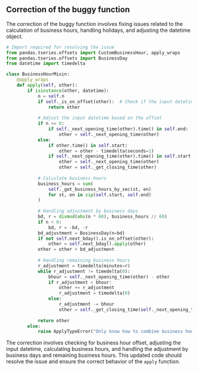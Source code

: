 ## Correction of the buggy function

The correction of the buggy function involves fixing issues related to the calculation of business hours, handling holidays, and adjusting the datetime object.

```python
# Import required for resolving the issue
from pandas.tseries.offsets import CustomBusinessHour, apply_wraps
from pandas.tseries.offsets import BusinessDay
from datetime import timedelta

class BusinessHourMixin:
    @apply_wraps
    def apply(self, other):
        if isinstance(other, datetime):
            n = self.n
            if self._is_on_offset(other):  # Check if the input datetime is on the business hour offset
                return other
            
            # Adjust the input datetime based on the offset
            if n >= 0:
                if self._next_opening_time(other).time() in self.end:
                    other = self._next_opening_time(other)
            else:
                if other.time() in self.start:
                    other = other - timedelta(seconds=1)
                if self._next_opening_time(other).time() in self.start:
                    other = self._next_opening_time(other)
                    other = self._get_closing_time(other)
            
            # Calculate business hours
            business_hours = sum(
                self._get_business_hours_by_sec(st, en)
                for st, en in zip(self.start, self.end)
            )
            
            # Handling adjustment by business days
            bd, r = divmod(abs(n * 60), business_hours // 60)
            if n < 0:
                bd, r = -bd, -r
            bd_adjustment = BusinessDay(n=bd)
            if not self.next_bday().is_on_offset(other):
                other = self.next_bday().apply(other)
            other = other + bd_adjustment
            
            # Handling remaining business hours
            r_adjustment = timedelta(minutes=r)
            while r_adjustment != timedelta(0):
                bhour = self._next_opening_time(other) - other
                if r_adjustment < bhour:
                    other += r_adjustment
                    r_adjustment = timedelta(0)
                else:
                    r_adjustment -= bhour
                    other = self._get_closing_time(self._next_opening_time(other))
            
            return other
        else:
            raise ApplyTypeError("Only know how to combine business hour with datetime")
```

The correction involves checking for business hour offset, adjusting the input datetime, calculating business hours, and handling the adjustment by business days and remaining business hours. This updated code should resolve the issue and ensure the correct behavior of the `apply` function.